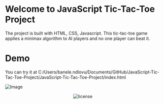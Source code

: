 # Welcome to JavaScript Tic-Tac-Toe Project


The project is built with HTML, CSS, Javascript. This tic-tac-toe game applies a minimax algorithm to AI players and no one player can beat it.

# Demo

You can try it at C:/Users/banele.ndlovu/Documents/GitHub/JavaScript-Tic-Tac-Toe-Project/JavaScript-Tic-Tac-Toe-Project/index.html

![Image](https://imgur.com/mxW3LUo.png)

<p align="center">
     <img src="https://img.shields.io/packagist/l/doctrine/orm.svg" data-origin="https://img.shields.io/packagist/l/doctrine/orm.svg" alt="license">
</p>

